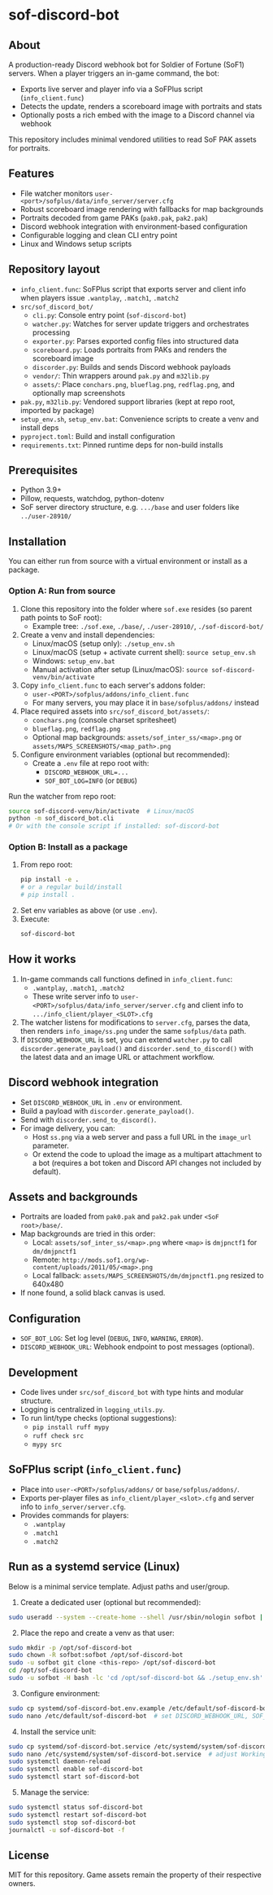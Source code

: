 # sof-discord-bot

## About
A production-ready Discord webhook bot for Soldier of Fortune (SoF1) servers. When a player triggers an in-game command, the bot:
- Exports live server and player info via a SoFPlus script (`info_client.func`)
- Detects the update, renders a scoreboard image with portraits and stats
- Optionally posts a rich embed with the image to a Discord channel via webhook

This repository includes minimal vendored utilities to read SoF PAK assets for portraits.

## Features
- File watcher monitors `user-<port>/sofplus/data/info_server/server.cfg`
- Robust scoreboard image rendering with fallbacks for map backgrounds
- Portraits decoded from game PAKs (`pak0.pak`, `pak2.pak`)
- Discord webhook integration with environment-based configuration
- Configurable logging and clean CLI entry point
- Linux and Windows setup scripts

## Repository layout
- `info_client.func`: SoFPlus script that exports server and client info when players issue `.wantplay`, `.match1`, `.match2`
- `src/sof_discord_bot/`
  - `cli.py`: Console entry point (`sof-discord-bot`)
  - `watcher.py`: Watches for server update triggers and orchestrates processing
  - `exporter.py`: Parses exported config files into structured data
  - `scoreboard.py`: Loads portraits from PAKs and renders the scoreboard image
  - `discorder.py`: Builds and sends Discord webhook payloads
  - `vendor/`: Thin wrappers around `pak.py` and `m32lib.py`
  - `assets/`: Place `conchars.png`, `blueflag.png`, `redflag.png`, and optionally map screenshots
- `pak.py`, `m32lib.py`: Vendored support libraries (kept at repo root, imported by package)
- `setup_env.sh`, `setup_env.bat`: Convenience scripts to create a venv and install deps
- `pyproject.toml`: Build and install configuration
- `requirements.txt`: Pinned runtime deps for non-build installs

## Prerequisites
- Python 3.9+
- Pillow, requests, watchdog, python-dotenv
- SoF server directory structure, e.g. `.../base` and user folders like `../user-28910/`

## Installation
You can either run from source with a virtual environment or install as a package.

### Option A: Run from source
1. Clone this repository into the folder where `sof.exe` resides (so parent path points to SoF root):
   - Example tree: `./sof.exe`, `./base/`, `./user-28910/`, `./sof-discord-bot/`
2. Create a venv and install dependencies:
   - Linux/macOS (setup only): `./setup_env.sh`
   - Linux/macOS (setup + activate current shell): `source setup_env.sh`
   - Windows: `setup_env.bat`
   - Manual activation after setup (Linux/macOS): `source sof-discord-venv/bin/activate`
3. Copy `info_client.func` to each server's addons folder:
   - `user-<PORT>/sofplus/addons/info_client.func`
   - For many servers, you may place it in `base/sofplus/addons/` instead
4. Place required assets into `src/sof_discord_bot/assets/`:
   - `conchars.png` (console charset spritesheet)
   - `blueflag.png`, `redflag.png`
   - Optional map backgrounds: `assets/sof_inter_ss/<map>.png` or `assets/MAPS_SCREENSHOTS/<map_path>.png`
5. Configure environment variables (optional but recommended):
   - Create a `.env` file at repo root with:
     - `DISCORD_WEBHOOK_URL=...`
     - `SOF_BOT_LOG=INFO` (or `DEBUG`)

Run the watcher from repo root:

```bash
source sof-discord-venv/bin/activate  # Linux/macOS
python -m sof_discord_bot.cli
# Or with the console script if installed: sof-discord-bot
```

### Option B: Install as a package
1. From repo root:
   ```bash
   pip install -e .
   # or a regular build/install
   # pip install .
   ```
2. Set env variables as above (or use `.env`).
3. Execute:
   ```bash
   sof-discord-bot
   ```

## How it works
1. In-game commands call functions defined in `info_client.func`:
   - `.wantplay`, `.match1`, `.match2`
   - These write server info to `user-<PORT>/sofplus/data/info_server/server.cfg` and client info to `.../info_client/player_<SLOT>.cfg`
2. The watcher listens for modifications to `server.cfg`, parses the data, then renders `info_image/ss.png` under the same `sofplus/data` path.
3. If `DISCORD_WEBHOOK_URL` is set, you can extend `watcher.py` to call `discorder.generate_payload()` and `discorder.send_to_discord()` with the latest data and an image URL or attachment workflow.

## Discord webhook integration
- Set `DISCORD_WEBHOOK_URL` in `.env` or environment.
- Build a payload with `discorder.generate_payload()`.
- Send with `discorder.send_to_discord()`.
- For image delivery, you can:
  - Host `ss.png` via a web server and pass a full URL in the `image_url` parameter.
  - Or extend the code to upload the image as a multipart attachment to a bot (requires a bot token and Discord API changes not included by default).

## Assets and backgrounds
- Portraits are loaded from `pak0.pak` and `pak2.pak` under `<SoF root>/base/`.
- Map backgrounds are tried in this order:
  - Local: `assets/sof_inter_ss/<map>.png` where `<map>` is `dmjpnctf1` for `dm/dmjpnctf1`
  - Remote: `http://mods.sof1.org/wp-content/uploads/2011/05/<map>.png`
  - Local fallback: `assets/MAPS_SCREENSHOTS/dm/dmjpnctf1.png` resized to 640x480
- If none found, a solid black canvas is used.

## Configuration
- `SOF_BOT_LOG`: Set log level (`DEBUG`, `INFO`, `WARNING`, `ERROR`).
- `DISCORD_WEBHOOK_URL`: Webhook endpoint to post messages (optional).

## Development
- Code lives under `src/sof_discord_bot` with type hints and modular structure.
- Logging is centralized in `logging_utils.py`.
- To run lint/type checks (optional suggestions):
  - `pip install ruff mypy`
  - `ruff check src`
  - `mypy src`

## SoFPlus script (`info_client.func`)
- Place into `user-<PORT>/sofplus/addons/` or `base/sofplus/addons/`.
- Exports per-player files as `info_client/player_<slot>.cfg` and server info to `info_server/server.cfg`.
- Provides commands for players:
  - `.wantplay`
  - `.match1`
  - `.match2`

## Run as a systemd service (Linux)
Below is a minimal service template. Adjust paths and user/group.

1) Create a dedicated user (optional but recommended):
```bash
sudo useradd --system --create-home --shell /usr/sbin/nologin sofbot || true
```

2) Place the repo and create a venv as that user:
```bash
sudo mkdir -p /opt/sof-discord-bot
sudo chown -R sofbot:sofbot /opt/sof-discord-bot
sudo -u sofbot git clone <this-repo> /opt/sof-discord-bot
cd /opt/sof-discord-bot
sudo -u sofbot -H bash -lc 'cd /opt/sof-discord-bot && ./setup_env.sh'
```

3) Configure environment:
```bash
sudo cp systemd/sof-discord-bot.env.example /etc/default/sof-discord-bot
sudo nano /etc/default/sof-discord-bot  # set DISCORD_WEBHOOK_URL, SOF_BOT_LOG
```

4) Install the service unit:
```bash
sudo cp systemd/sof-discord-bot.service /etc/systemd/system/sof-discord-bot.service
sudo nano /etc/systemd/system/sof-discord-bot.service  # adjust WorkingDirectory and venv path if needed
sudo systemctl daemon-reload
sudo systemctl enable sof-discord-bot
sudo systemctl start sof-discord-bot
```

5) Manage the service:
```bash
sudo systemctl status sof-discord-bot
sudo systemctl restart sof-discord-bot
sudo systemctl stop sof-discord-bot
journalctl -u sof-discord-bot -f
```

## License
MIT for this repository. Game assets remain the property of their respective owners.
